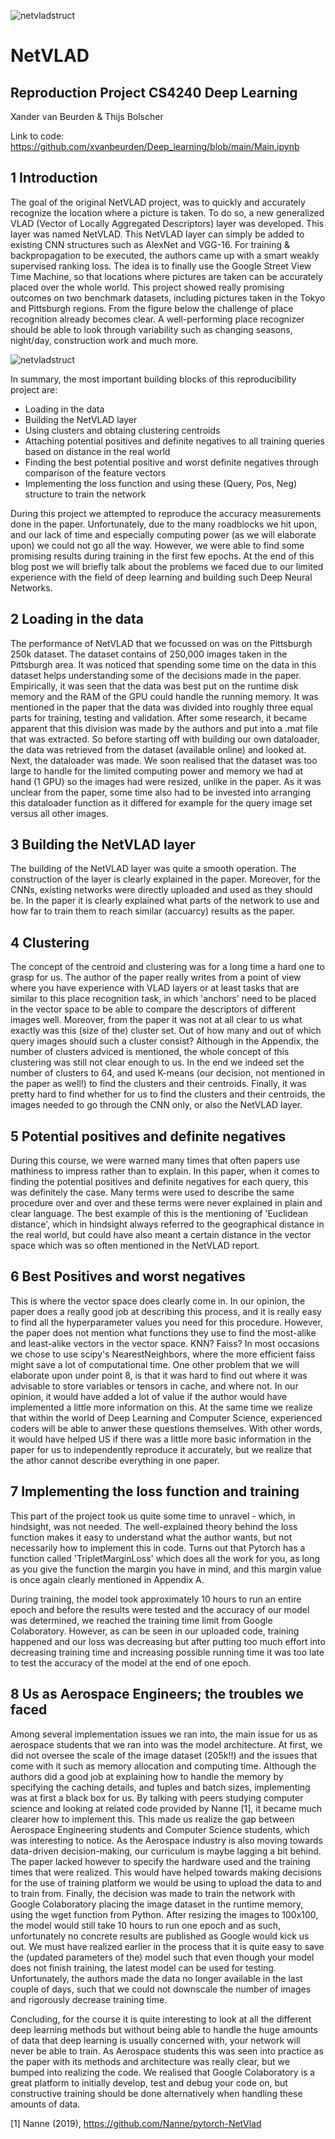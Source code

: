 ![netvladstruct](https://user-images.githubusercontent.com/60961644/115023277-dafe3600-9ebe-11eb-8bd8-fe882fe53351.PNG)

# NetVLAD

## Reproduction Project CS4240 Deep Learning

Xander van Beurden & Thijs Bolscher

Link to code: https://github.com/xvanbeurden/Deep_learning/blob/main/Main.ipynb

## 1 Introduction

The goal of the original NetVLAD project, was to quickly and accurately recognize the location where a picture is taken. To do so, a new generalized VLAD (Vector of Locally Aggregated Descriptors) layer was developed. This layer was named NetVLAD. This NetVLAD layer can simply be added to existing CNN structures such as AlexNet and VGG-16. For training & backpropagation to be executed, the authors came up with a smart weakly supervised ranking loss. The idea is to finally use the Google Street View Time Machine, so that locations where pictures are taken can be accurately placed over the whole world. 
This project showed really promising outcomes on two benchmark datasets, including pictures taken in the Tokyo and Pittsburgh regions. From the figure below the challenge of place recognition already becomes clear. A well-performing place recognizer should be able to look through variability such as changing seasons, night/day, construction work and much more. 

![![netvladstruct](https://user-images.githubusercontent.com/60961644/115023355-f8330480-9ebe-11eb-968f-e7b89d7c9ac0.PNG)](https://user-images.githubusercontent.com/60961644/114835342-c1cb8b80-9dd1-11eb-8a4a-f7fd4d5eb3f1.PNG)

In summary, the most important building blocks of this reproducibility project are: 
- Loading in the data 
- Building the NetVLAD layer
- Using clusters and obtaing clustering centroids
- Attaching potential positives and definite negatives to all training queries based on distance in the real world
- Finding the best potential positive and worst definite negatives through comparison of the feature vectors
- Implementing the loss function and using these (Query, Pos, Neg) structure to train the network


During this project we attempted to reproduce the accuracy measurements done in the paper. Unfortunately, due to the many roadblocks we hit upon, and our lack of time and especially computing power (as we will elaborate upon) we could not go all the way. However, we were able to find some promising results during training in the first few epochs. At the end of this blog post we will briefly talk about the problems we faced due to our limited experience with the field of deep learning and building such Deep Neural Networks. 



## 2 Loading in the data
The performance of NetVLAD that we focussed on was on the Pittsburgh 250k dataset. The dataset contains of 250,000 images taken in the Pittsburgh area. It was noticed that spending some time on the data in this dataset helps understanding some of the decisions made in the paper. Empirically, it was seen that the data was best put on the runtime disk memory and the RAM of the GPU could handle the running memory. It was mentioned in the paper that the data was divided into roughly three equal parts for training, testing and validation. After some research, it became apparent that this division was made by the authors and put into a .mat file that was extracted.  So before starting off with building our own dataloader, the data was retrieved from the dataset (available online) and looked at. Next, the dataloader was made. We soon realised that the dataset was too large to handle for the limited computing power and memory we had at hand (1 GPU) so the images had were resized, unlike in the paper. As it was unclear from the paper, some time also had to be invested into arranging this dataloader function as it differed for example for the query image set versus all other images.

## 3 Building the NetVLAD layer
The building of the NetVLAD layer was quite a smooth operation. The construction of the layer is clearly explained in the paper. Moreover, for the CNNs, existing networks were directly uploaded and used as they should be. In the paper it is clearly explained what parts of the network to use and how far to train them to reach similar (accuarcy) results as the paper. 



## 4 Clustering
The concept of the centroid and clustering was for a long time a hard one to grasp for us. The author of the paper really writes from a point of view where you have experience with VLAD layers or at least tasks that are similar to this place recognition task, in which 'anchors' need to be placed in the vector space to be able to compare the descriptors of different images well. Moreover, from the paper it was not at all clear to us what exactly was this (size of the) cluster set. Out of how many and out of which query images should such a cluster consist? Although in the Appendix, the number of clusters adviced is mentioned, the whole concept of this clustering was still not clear enough to us. In the end we indeed set the number of clusters to 64, and used K-means (our decision, not mentioned in the paper as well!) to find the clusters and their centroids. Finally, it was pretty hard to find whether for us to find the clusters and their centroids, the images needed to go through the CNN only, or also the NetVLAD layer.

## 5 Potential positives and definite negatives
During this course, we were warned many times that often papers use mathiness to impress rather than to explain. In this paper, when it comes to finding the potential positives and definite negatives for each query, this was definitely the case. Many terms were used to describe the same procedure over and over and these terms were never explained in plain and clear language. The best example of this is the mentioning of 'Euclidean distance', which in hindsight always referred to the geographical distance in the real world, but could have also meant a certain distance in the vector space which was so often mentioned in the NetVLAD report. 


## 6 Best Positives and worst negatives 
This is where the vector space does clearly come in. In our opinion, the paper does a really good job at describing this process, and it is really easy to find all the hyperparameter values you need for this procedure. However, the paper does not mention what functions they use to find the most-alike and least-alike vectors in the vector space. KNN? Faiss? In most occasions we chose to use scipy's NearestNeighbors, where the more efficient faiss might save a lot of computational time. One other problem that we will elaborate upon under point 8, is that it was hard to find out where it was advisable to store variables or tensors in cache, and where not. In our opinion, it would have added a lot of value if the author would have implemented a little more information on this. At the same time we realize that within the world of Deep Learning and Computer Science, experienced coders will be able to anwer these questions themselves. With other words, it would have helped US if there was a little more basic information in the paper for us to independently reproduce it accurately, but we realize that the athor cannot describe everything in one paper.


## 7 Implementing the loss function and training
This part of the project took us quite some time to unravel - which, in hindsight, was not needed. The well-explained theory behind the loss function makes it easy to understand what the author wants, but not necessarily how to implement this in code. Turns out that Pytorch has a function called 'TripletMarginLoss' which does all the work for you, as long as you give the function the margin you have in mind, and this margin value is once again clearly mentioned in Appendix A.

During training, the model took approximately 10 hours to run an entire epoch and before the results were tested and the accuracy of our model was determined, we reached the training time limit from Google Colaboratory. However, as can be seen in our uploaded code, training happened and our loss was decreasing but after putting too much effort into decreasing training time and increasing possible running time it was too late to test the accuracy of the model at the end of one epoch. 




## 8 Us as Aerospace Engineers; the troubles we faced
Among several implementation issues we ran into, the main issue for us as aerospace students that we ran into was the model architecture. At first, we did not oversee the scale of the image dataset (205k!!) and the issues that come with it such as memory allocation and computing time. Although the authors did a good job at explaining how to handle the memory by specifying the caching details, and tuples and batch sizes, implementing was at first a black box for us. By talking with peers studying computer science and looking at related code provided by Nanne [1], it became much clearer how to implement this. This made us realize the gap between Aerospace Engineering students and Computer Science students, which was interesting to notice. As the Aerospace industry is also moving towards data-driven decision-making, our curriculum is maybe lagging a bit behind. The paper lacked however to specify the hardware used and the training times that were realized. This would have helped towards making decisions for the use of training platform we would be using to upload the data to and to train from. 
Finally, the decision was made to train the network with Google Colaboratory placing the image dataset in the runtime memory, using the wget function from Python. After resizing the images to 100x100, the model would still take 10 hours to run one epoch and as such, unfortunately no concrete results are published as Google would kick us out. We must have realized earlier in the process that it is quite easy to save the (updated parameters of the) model such that even though your model does not finish training, the latest model can be used for testing. Unfortunately, the authors made the data no longer available in the last couple of days, such that we could not downscale the number of images and rigorously decrease training time. 

Concluding, for the course it is quite interesting to look at all the different deep learning methods but without being able to handle the huge amounts of data that deep learning is usually concerned with, your network will never be able to train. As Aerospace students this was seen into practice as the paper with its methods and architecture was really clear, but we bumped into realizing the code. We realised that Google Colaboratory is a great platform to initially develop, test and debug your code on, but constructive training should be done alternatively when handling these amounts of data. 



[1] Nanne (2019), https://github.com/Nanne/pytorch-NetVlad







